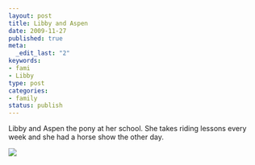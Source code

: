 ```yaml
--- 
layout: post
title: Libby and Aspen
date: 2009-11-27
published: true
meta: 
  _edit_last: "2"
keywords: 
- fami
- Libby
type: post
categories: 
- family
status: publish
---
```

Libby and Aspen the pony at her school. She takes riding lessons every week and she had a horse show the other day.

[![](http://media.eick.us/2011/05/photo-1.jpg.scaled.500.jpg)](http://posterous.com/getfile/files.posterous.com/andreweick/RP1TA8bt7H41UisFwcs6TyA8uVyye21ZTdqTpbQmWsl4y119R2rwJ2TwBz80/photo-1.jpg) 

